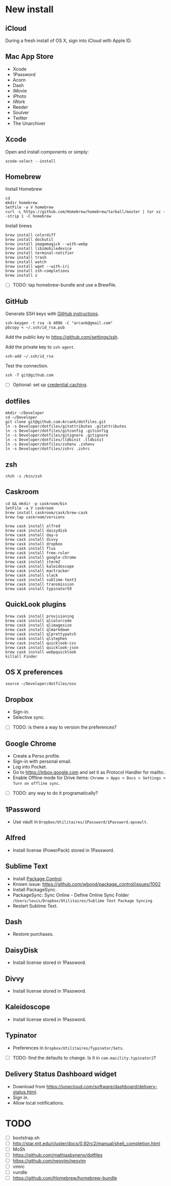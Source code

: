 # New install

## iCloud
During a fresh install of OS X, sign into iCloud with Apple ID.

## Mac App Store
* Xcode
* 1Password
* Acorn
* Dash
* iMovie
* iPhoto
* iWork
* Reeder
* Soulver
* Twitter
* The Unarchiver

## Xcode
Open and install components or simply:
```
xcode-select --install
```

## Homebrew
Install Homebrew
```
cd
mkdir homebrew
SetFile -a V homebrew
curl -L https://github.com/Homebrew/homebrew/tarball/master | tar xz --strip 1 -C homebrew
```
Install brews
```
brew install colordiff
brew install dockutil
brew install imagemagick --with-webp
brew install libimobiledevice
brew install terminal-notifier
brew install trash
brew install watch
brew install wget --with-iri
brew install zsh-completions
brew install z
```

- [ ] TODO: tap homebrew-bundle and use a Brewfile.

## GitHub
Generate SSH keys with [GitHub instructions](https://help.github.com/articles/generating-ssh-keys/).
```
ssh-keygen -t rsa -b 4096 -C "arcank@gmail.com"
pbcopy < ~/.ssh/id_rsa.pub
```
Add the public key to https://github.com/settings/ssh.

Add the private key to `ssh-agent`.
```
ssh-add ~/.ssh/id_rsa
```
Test the connection.
```
ssh -T git@github.com
```

- [ ] Optional: set up [credential caching](https://help.github.com/articles/caching-your-github-password-in-git/).

## dotfiles
```
mkdir ~/Developer
cd ~/Developer
git clone git@github.com:Arcank/dotfiles.git
ln -s Developer/dotfiles/gitattributes .gitattributes
ln -s Developer/dotfiles/gitconfig .gitconfig
ln -s Developer/dotfiles/gitignore .gitignore
ln -s Developer/dotfiles/lldbinit .lldbinit
ln -s Developer/dotfiles/zshenv .zshenv
ln -s Developer/dotfiles/zshrc .zshrc
```

## zsh
```
chsh -s /bin/zsh
```

## Caskroom
```
cd && mkdir -p caskroom/bin
SetFile -a V caskroom
brew install caskroom/cask/brew-cask
brew tap caskroom/versions

brew cask install alfred
brew cask install daisydisk
brew cask install day-o
brew cask install divvy
brew cask install dropbox
brew cask install flux
brew cask install free-ruler
brew cask install google-chrome
brew cask install iterm2
brew cask install kaleidoscope
brew cask install mactracker
brew cask install slack
brew cask install sublime-text3
brew cask install transmission
brew cask install typinator59
```

## QuickLook plugins
```
brew cask install provisioning
brew cask install qlcolorcode
brew cask install qlimagesize
brew cask install qlmarkdown
brew cask install qlprettypatch
brew cask install qlstephen
brew cask install quicklook-csv
brew cask install quicklook-json
brew cask install webpquicklook
killall Finder
```

## OS X preferences
```
source ~/Developer/dotfiles/osx
```

## Dropbox
* Sign-in.
* Selective sync.

- [ ] TODO: is there a way to version the preferences?

## Google Chrome
* Create a Perso profile.
* Sign-in with personal email.
* Log into Pocket.
* Go to https://inbox.google.com and set it as Protocol Handler for mailto:.
* Enable Offline mode for Drive items:
`Chrome > Apps > Docs > Settings > Turn on offline sync`.

- [ ] TODO: any way to do it programatically?

## 1Password
* Use vault in `Dropbox/Utilitaires/1Password/1Password.opvault`.

## Alfred
* Install license (PowerPack) stored in 1Password.

## Sublime Text
* Install [Package Control](https://packagecontrol.io/installation).
* Known issue: https://github.com/wbond/package_control/issues/1002
* Install PackageSync.
* PackageSync: Sync Online - Define Online Sync Folder
`/Users/louis/Dropbox/Utilitaires/Sublime Text Package Syncing`
* Restart Sublime Text.

## Dash
* Restore purchases.

## DaisyDisk
* Install license stored in 1Password.

## Divvy
* Install license stored in 1Password.

## Kaleidoscope
* Install license stored in 1Password.

## Typinator
* Preferences in `Dropbox/Utilitaires/Typinator/Sets`.

- [ ] TODO: find the defaults to change. Is it in `com.macility.typinator2`?

## Delivery Status Dashboard widget
* Download from https://junecloud.com/software/dashboard/delivery-status.html.
* Sign in.
* Allow local notifications.

# TODO

- [ ] bootstrap.sh
- [ ] http://star.mit.edu/cluster/docs/0.92rc2/manual/shell_completion.html
- [ ] MoSh
- [ ] https://github.com/mathiasbynens/dotfiles
- [ ] https://github.com/neovim/neovim
- [ ] vimrc
- [ ] vundle
- [ ] https://github.com/Homebrew/homebrew-bundle
